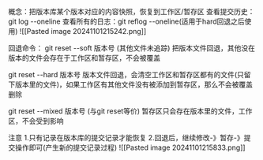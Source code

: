概念：把版本库某个版本对应的内容快照，恢复到工作区/暂存区
查看提交历史：git log --oneline
查看所有的日志：git reflog --oneline(适用于hard回退之后使用)
![[Pasted image 20241101215242.png]]

回退命令：
git reset --soft 版本号 (其他文件未追踪)
把版本文件回退，其他没在版本的文件会存在于工作区和暂存区，不会被覆盖

git reset --hard 版本号
版本文件回退，会清空工作区和暂存区都有的文件(只留下版本里的文件)，如果工作区有其他文件没有被添加到暂存区，那么不会被覆盖删除

git reset --mixed 版本号 (与git reset等价)
暂存区只会存在版本里的文件，工作区，不会受到影响

注意
1.只有记录在版本库的提交记录才能恢复
2.回退后，继续修改-》暂存-》提交操作即可(产生新的提交记录过程)
![[Pasted image 20241101215833.png]]